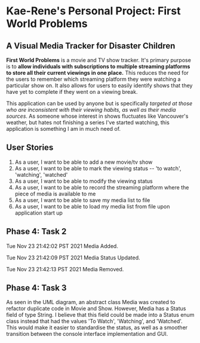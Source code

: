 # Kae-Rene's Personal Project: First World Problems
## A Visual Media Tracker for Disaster Children

**First World Problems** is a movie and TV show tracker. It's primary purpose is to **allow individuals with 
subscriptions to multiple streaming platforms to store all their current viewings in one place.** This reduces
the need for the users to remember which streaming platform they were watching a particular show on. It also allows for 
users to easily identify shows that they have yet to complete if they went on a viewing break.

This application can be used by anyone but is specifically *targeted at those who are inconsistent with their viewing 
habits, as well as their media sources*. As someone whose interest in shows fluctuates like Vancouver's weather, but 
hates not finishing a series I've started watching, this application is something I am in much need of. 

## User Stories
1. As a user, I want to be able to add a new movie/tv show
2. As a user, I want to be able to mark the viewing status -- 'to watch', 'watching', 'watched'
3. As a user, I want to be able to modify the viewing status
4. As a user, I want to be able to record the streaming platform where the piece of media is available to me
5. As a user, I want to be able to save my media list to file
6. As a user, I want to be able to load my media list from file upon application start up

## Phase 4: Task 2

Tue Nov 23 21:42:02 PST 2021
Media Added.

Tue Nov 23 21:42:09 PST 2021
Media Status Updated.

Tue Nov 23 21:42:13 PST 2021
Media Removed.

## Phase 4: Task 3
As seen in the UML diagram, an abstract class Media was created to refactor duplicate code in Movie and Show. However, 
Media has a Status field of type String. I believe that this field could be made into a Status enum class instead that 
had the values 'To Watch', 'Watching', and 'Watched'. This would  make it easier to standardise the status, as well as a 
smoother transition between the console interface implementation and GUI. 